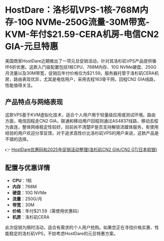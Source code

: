 # HostDare：洛杉矶VPS-1核-768M内存-10G NVMe-250G流量-30M带宽-KVM-年付$21.59-CERA机房-电信CN2 GIA-元旦特惠

美国商家HostDare近期推出了一项元旦促销活动，针对其洛杉矶VPS产品提供循环6折优惠。这款入门级配置包括1核CPU、768M内存、10G NVMe硬盘、250G月流量以及30M带宽，促销后年付价格仅为$21.59。服务器托管于洛杉矶CERA机房，路由表现优异，尤其是电信用户，采用去程163骨干网，回程CN2 GIA线路，性能值得关注。

## 产品特点与网络表现

这款VPS基于KVM虚拟化技术，适合个人用户用于轻量级应用或测试环境。路由方面，电信回程走CN2 GIA，联通和移动用户回程则通过AS4837线路，移动去程为直连，整体网络稳定性较好。目前尚不清楚IP是否支持解锁流媒体服务，有使用经验的用户欢迎分享反馈。对于追求高性价比洛杉矶VPS的用户来说，这款产品是不错的选择。

👉 [HostDare优惠码和2025年促销活动整理(洛杉矶CN2 GIA/CN2 GT/日本软银)](https://bit.ly/hostdare)

## 配置与优惠详情

- **CPU**：1核  
- **内存**：768M  
- **硬盘**：10G NVMe  
- **流量**：250G/月  
- **带宽**：30M  
- **价格**：年付$21.59（需使用优惠码）  
- **机房**：洛杉矶CERA  

此次促销为限时活动，适合有需求的个人用户抢购。如果您正在寻找价格实惠、性能稳定的洛杉矶VPS，不妨考虑HostDare的元旦特惠方案。